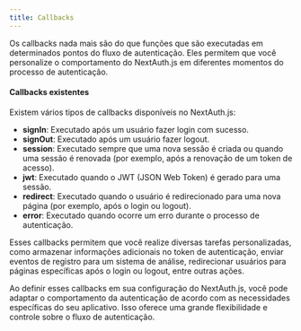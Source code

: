 ```yaml
---
title: Callbacks
---
```


Os callbacks nada mais são do que funções que são executadas em determinados pontos do fluxo de autenticação. Eles permitem que você personalize o comportamento do NextAuth.js em diferentes momentos do processo de autenticação.

#### Callbacks existentes

Existem vários tipos de callbacks disponíveis no NextAuth.js:

- **signIn**: Executado após um usuário fazer login com sucesso.
- **signOut**: Executado após um usuário fazer logout.
- **session**: Executado sempre que uma nova sessão é criada ou quando uma sessão é renovada (por exemplo, após a renovação de um token de acesso).
- **jwt**: Executado quando o JWT (JSON Web Token) é gerado para uma sessão.
- **redirect**: Executado quando o usuário é redirecionado para uma nova página (por exemplo, após o login ou logout).
- **error**: Executado quando ocorre um erro durante o processo de autenticação.

Esses callbacks permitem que você realize diversas tarefas personalizadas, como armazenar informações adicionais no token de autenticação, enviar eventos de registro para um sistema de análise, redirecionar usuários para páginas específicas após o login ou logout, entre outras ações.

Ao definir esses callbacks em sua configuração do NextAuth.js, você pode adaptar o comportamento da autenticação de acordo com as necessidades específicas do seu aplicativo. Isso oferece uma grande flexibilidade e controle sobre o fluxo de autenticação.